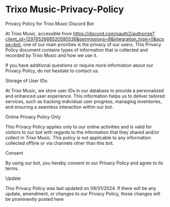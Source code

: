 # Trixo Music-Privacy-Policy

Privacy Policy for Trixo Music Discord Bot

At Trixo Music, accessible from https://discord.com/oauth2/authorize?client_id=1297652668520595536&permissions=8&integration_type=0&scope=bot, one of our main priorities is the privacy of our users. This Privacy Policy document contains types of information that is collected and recorded by Trixo Music and how we use it.

If you have additional questions or require more information about our Privacy Policy, do not hesitate to contact us.

Storage of User IDs:

At Trixo Music, we store user IDs in our database to provide a personalized and enhanced user experience. This information helps us to deliver tailored services, such as tracking individual user progress, managing inventories, and ensuring a seamless interaction within our bot.

Online Privacy Policy Only

This Privacy Policy applies only to our online activities and is valid for visitors to our bot with regards to the information that they shared and/or collect in Trixo Music. This policy is not applicable to any information collected offline or via channels other than this bot.

Consent

By using our bot, you hereby consent to our Privacy Policy and agree to its terms.

Update

This Privacy Policy was last updated on 08/01/2024. If there will be any update, amendment, or changes to our Privacy Policy, those changes will be prominently posted here
